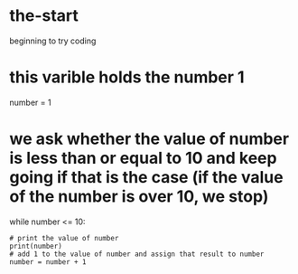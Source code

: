 # the-start

beginning to try coding

# this varible holds the number 1

number = 1

# we ask whether the value of number is less than or equal to 10 and keep going if that is the case (if the value of the number is over 10, we stop)
while number <= 10:

    # print the value of number
    print(number)
    # add 1 to the value of number and assign that result to number
    number = number + 1
